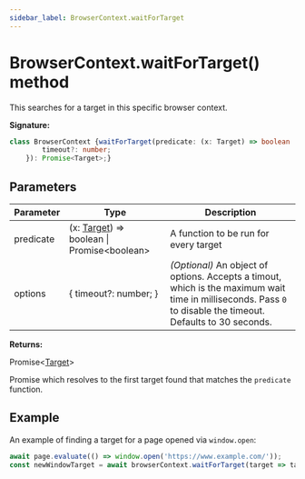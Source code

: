 ```yaml
---
sidebar_label: BrowserContext.waitForTarget
---
```

# BrowserContext.waitForTarget() method

This searches for a target in this specific browser context.

**Signature:**

```typescript
class BrowserContext {waitForTarget(predicate: (x: Target) => boolean | Promise<boolean>, options?: {
        timeout?: number;
    }): Promise<Target>;}
```

## Parameters

|  Parameter | Type | Description |
|  --- | --- | --- |
|  predicate | (x: [Target](./puppeteer.target.md)) =&gt; boolean \| Promise&lt;boolean&gt; | A function to be run for every target |
|  options | { timeout?: number; } | <i>(Optional)</i> An object of options. Accepts a timout, which is the maximum wait time in milliseconds. Pass <code>0</code> to disable the timeout. Defaults to 30 seconds. |

**Returns:**

Promise&lt;[Target](./puppeteer.target.md)&gt;

Promise which resolves to the first target found that matches the `predicate` function.

## Example

An example of finding a target for a page opened via `window.open`:

```ts
await page.evaluate(() => window.open('https://www.example.com/'));
const newWindowTarget = await browserContext.waitForTarget(target => target.url() === 'https://www.example.com/');
```

